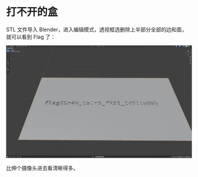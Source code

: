 # 打不开的盒

STL 文件导入 Blender，进入编辑模式，透视框选删除上半部分全部的边和面，就可以看到 Flag 了：

![blender](./images/blender.png)

比伸个摄像头进去看清晰得多。
